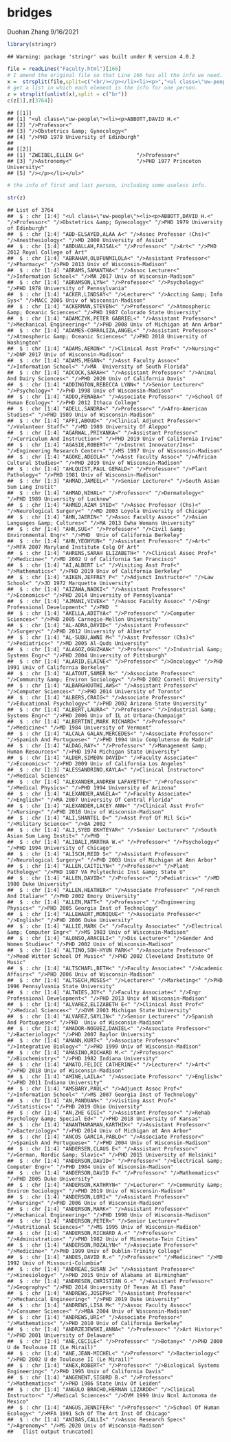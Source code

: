 bridges
================
Duohan Zhang
9/16/2021

``` r
library(stringr)
```

    ## Warning: package 'stringr' was built under R version 4.0.2

``` r
file = readLines("Faculty.html")[166]
# I amend the original file so that Line 166 has all the info we need.
x =  strsplit(file,split=c("<br/></p></li><li><p>","<ul class=\"uw-people\"><li><p>","<br/>"))
# get a list in which each element is the info for one person.
z = strsplit(unlist(x),split = c("br"))
c(z[1],z[3764])
```

    ## [[1]]
    ## [1] "<ul class=\"uw-people\"><li><p>ABBOTT,DAVID H.<"
    ## [2] "/>Professor<"                                   
    ## [3] "/>Obstetrics &amp; Gynecology<"                 
    ## [4] "/>PHD 1979 University of Edinburgh"             
    ## 
    ## [[2]]
    ## [1] "ZWEIBEL,ELLEN G<"                 "/>Professor<"                    
    ## [3] "/>Astronomy<"                     "/>PHD 1977 Princeton University<"
    ## [5] "/></p></li></ul>"

``` r
# the info of first and last person, including some useless info.
```

``` r
str(z)
```

    ## List of 3764
    ##  $ : chr [1:4] "<ul class=\"uw-people\"><li><p>ABBOTT,DAVID H.<" "/>Professor<" "/>Obstetrics &amp; Gynecology<" "/>PHD 1979 University of Edinburgh"
    ##  $ : chr [1:4] "ABD-ELSAYED,ALAA A<" "/>Assoc Professor (Chs)<" "/>Anesthesiology<" "/>MD 2000 University of Assiut"
    ##  $ : chr [1:4] "ABDUALLAH,FAISAL<" "/>Professor<" "/>Art<" "/>PHD 2012 Royal College of Art"
    ##  $ : chr [1:4] "ABRAHAM,OLUFUNMILOLA<" "/>Assistant Professor<" "/>Pharmacy<" "/>PHD 2013 Univ of Wisconsin-Madison"
    ##  $ : chr [1:4] "ABRAMS,SAMANTHA<" "/>Assoc Lecturer<" "/>Information School<" "/>MA 2017 Univ of Wisconsin-Madison"
    ##  $ : chr [1:4] "ABRAMSON,LYN<" "/>Professor<" "/>Psychology<" "/>PHD 1978 University of Pennsylvania"
    ##  $ : chr [1:4] "ACKER,LINDSAY<" "/>Lecturer<" "/>Accting &amp; Info Sys<" "/>MACC 2005 Univ of Wisconsin-Madison"
    ##  $ : chr [1:4] "ACKERMAN,STEVEN<" "/>Professor<" "/>Atmospheric &amp; Oceanic Sciences<" "/>PHD 1987 Colorado State University"
    ##  $ : chr [1:4] "ADAMCZYK,PETER GABRIEL<" "/>Assistant Professor<" "/>Mechanical Engineering<" "/>PHD 2008 Univ of Michigan at Ann Arbor"
    ##  $ : chr [1:4] "ADAMES-CORRALIZA,ANGEL<" "/>Assistant Professor<" "/>Atmospheric &amp; Oceanic Sciences<" "/>PHD 2018 University of Washington"
    ##  $ : chr [1:4] "ADAMS,AERON<" "/>Clinical Asst Prof<" "/>Nursing<" "/>DNP 2017 Univ of Wisconsin-Madison"
    ##  $ : chr [1:4] "ADAMS,MEGAN<" "/>Asst Faculty Assoc<" "/>Information School<" "/>MA  University of South Florida"
    ##  $ : chr [1:4] "ADCOCK,SARAH<" "/>Assistant Professor<" "/>Animal And Dairy Sciences<" "/>PHD 2020 Univ of California Davis"
    ##  $ : chr [1:4] "ADDINGTON,REBECCA LYNN<" "/>Senior Lecturer<" "/>Psychology<" "/>PHD 1998 Univ of Wisconsin-Madison"
    ##  $ : chr [1:4] "ADDO,FENABA<" "/>Associate Professor<" "/>School Of Human Ecology<" "/>PHD 2012 Ithaca College"
    ##  $ : chr [1:4] "ADELL,SANDRA<" "/>Professor<" "/>Afro-American Studies<" "/>PHD 1989 Univ of Wisconsin-Madison"
    ##  $ : chr [1:4] "AFFI,ABOUD<" "/>Clinical Adjunct Professor<" "/>Volunteer Staff<" "/>MD 1989 University Of Aleppo"
    ##  $ : chr [1:4] "AGARWAL,PRIYANKA<" "/>Assistant Professor<" "/>Curriculum And Instruction<" "/>PHD 2019 Univ of California Irvine"
    ##  $ : chr [1:4] "AGASIE,ROBERT<" "/>Instrmt Innovator/Ins<" "/>Engineering Research Center<" "/>MS 1997 Univ of Wisconsin-Madison"
    ##  $ : chr [1:4] "AGOKE,ADEOLA<" "/>Asst Faculty Assoc<" "/>African Cultural Studies<" "/>PHD 2019 Univ of Wisconsin-Madison"
    ##  $ : chr [1:4] "AHLQUIST,PAUL GERALD<" "/>Professor<" "/>Plant Pathology<" "/>PHD 1981 Univ of Wisconsin-Madison"
    ##  $ : chr [1:3] "AHMAD,JAMEEL<" "/>Senior Lecturer<" "/>South Asian Sum Lang Instit"
    ##  $ : chr [1:4] "AHMAD,NIHAL<" "/>Professor<" "/>Dermatology<" "/>PHD 1989 University of Lucknow"
    ##  $ : chr [1:4] "AHMED,AZAM SYED<" "/>Assoc Professor (Chs)<" "/>Neurological Surgery<" "/>MD 2003 Loyola University of Chicago"
    ##  $ : chr [1:4] "AHN,JAERIN<" "/>Assoc Faculty Assoc<" "/>Asian Languages &amp; Cultures<" "/>MA 2013 Ewha Womans University"
    ##  $ : chr [1:4] "AHN,SUE<" "/>Professor<" "/>Civil &amp; Environmental Engr<" "/>PHD  Univ of California Berkeley"
    ##  $ : chr [1:4] "AHN,YEOHYUN<" "/>Assistant Professor<" "/>Art<" "/>MFA 2007 Maryland Institute Colg Of Art"
    ##  $ : chr [1:4] "AHRENS,SARAH ELIZABETH<" "/>Clinical Assoc Prof<" "/>Medicine<" "/>MD 2002 U of California San Francisco"
    ##  $ : chr [1:4] "AI,ALBERT L<" "/>Visiting Asst Prof<" "/>Mathematics<" "/>PHD 2019 Univ of California Berkeley"
    ##  $ : chr [1:4] "AIKEN,JEFFREY P<" "/>Adjunct Instructor<" "/>Law School<" "/>JD 1972 Marquette University"
    ##  $ : chr [1:4] "AIZAWA,NAOKI<" "/>Assistant Professor<" "/>Economics<" "/>PHD 2014 University of Pennsylvania"
    ##  $ : chr [1:4] "AJMANI,VIVEK<" "/>Assoc Faculty Assoc<" "/>Engr Professional Development<" "/>PHD  "
    ##  $ : chr [1:4] "AKELLA,ADITYA<" "/>Professor<" "/>Computer Sciences<" "/>PHD 2005 Carnegie-Mellon University"
    ##  $ : chr [1:4] "AL-ADRA,DAVID<" "/>Assistant Professor<" "/>Surgery<" "/>PHD 2012 University of Alberta"
    ##  $ : chr [1:4] "AL-SUBU,AWNI M<" "/>Asst Professor (Chs)<" "/>Pediatrics<" "/>MD 2005 Al-Quds University"
    ##  $ : chr [1:4] "ALAGOZ,OGUZHAN<" "/>Professor<" "/>Industrial &amp; Systems Engr<" "/>PHD 2004 University of Pittsburgh"
    ##  $ : chr [1:4] "ALARID,ELAINE<" "/>Professor<" "/>Oncology<" "/>PHD 1991 Univ of California Berkeley"
    ##  $ : chr [1:4] "ALATOUT,SAMER N<" "/>Associate Professor<" "/>Community &amp; Environ Sociology<" "/>PHD 2002 Cornell University"
    ##  $ : chr [1:4] "ALBARGHOUTHI,AWS<" "/>Assistant Professor<" "/>Computer Sciences<" "/>PHD 2014 University of Toronto"
    ##  $ : chr [1:4] "ALBERS,CRAIG<" "/>Associate Professor<" "/>Educational Psychology<" "/>PHD 2002 Arizona State University"
    ##  $ : chr [1:4] "ALBERT,LAURA<" "/>Professor<" "/>Industrial &amp; Systems Engr<" "/>PHD 2006 Univ of IL at Urbana-Champaign"
    ##  $ : chr [1:4] "ALBERTINI,MARK RICHARD<" "/>Professor<" "/>Medicine<" "/>MD 1984 University of Vermont"
    ##  $ : chr [1:4] "ALCALA GALAN,MERCEDES<" "/>Associate Professor<" "/>Spanish And Portuguese<" "/>PHD 1994 Univ Complutense de Madrid"
    ##  $ : chr [1:4] "ALDAG,RAY<" "/>Professor<" "/>Management &amp; Human Resources<" "/>PHD 1974 Michigan State University"
    ##  $ : chr [1:4] "ALDER,SIMEON DAVID<" "/>Faculty Associate<" "/>Economics<" "/>PHD 2009 Univ of California Los Angeles"
    ##  $ : chr [1:3] "ALESSANDRINO,KAYLA<" "/>Clinical Instructor<" "/>Medical Sciences"
    ##  $ : chr [1:4] "ALEXANDER,ANDREW LAFAYETTE<" "/>Professor<" "/>Medical Physics<" "/>PHD 1994 University of Arizona"
    ##  $ : chr [1:4] "ALEXANDER,ANGELA<" "/>Faculty Associate<" "/>English<" "/>MA 2007 University Of Central Florida"
    ##  $ : chr [1:4] "ALEXANDER,LACEY ANN<" "/>Clinical Asst Prof<" "/>Nursing<" "/>PHD 2018 Univ of Wisconsin-Madison"
    ##  $ : chr [1:4] "ALI,SHANTEL D<" "/>Asst Prof Of Mil Sci<" "/>Military Science<" "/>BA 2002 "
    ##  $ : chr [1:4] "ALI,SYED EKHTEYAR<" "/>Senior Lecturer<" "/>South Asian Sum Lang Instit<" "/>PHD  "
    ##  $ : chr [1:4] "ALIBALI,MARTHA W.<" "/>Professor<" "/>Psychology<" "/>PHD 1994 University of Chicago"
    ##  $ : chr [1:4] "ALISCH,REID S<" "/>Assistant Professor<" "/>Neurological Surgery<" "/>PHD 2003 Univ of Michigan at Ann Arbor"
    ##  $ : chr [1:4] "ALLEN,CAITILYN<" "/>Professor<" "/>Plant Pathology<" "/>PHD 1987 VA Polytechnic Inst &amp; State U"
    ##  $ : chr [1:4] "ALLEN,DAVID<" "/>Professor<" "/>Pediatrics<" "/>MD 1980 Duke University"
    ##  $ : chr [1:4] "ALLEN,HEATHER<" "/>Associate Professor<" "/>French And Italian<" "/>PHD 2002 Emory University"
    ##  $ : chr [1:4] "ALLEN,MATT<" "/>Professor<" "/>Engineering Physics<" "/>PHD 2005 Georgia Inst of Technology"
    ##  $ : chr [1:4] "ALLEWAERT,MONIQUE<" "/>Associate Professor<" "/>English<" "/>PHD 2006 Duke University"
    ##  $ : chr [1:4] "ALLIE,MARK C<" "/>Faculty Associate<" "/>Electrical &amp; Computer Engr<" "/>MS 1983 Univ of Wisconsin-Madison"
    ##  $ : chr [1:4] "ALONSO,ARACELI<" "/>Dis Lecturer<" "/>Gender And Women Studies<" "/>PHD 2002 Univ of Wisconsin-Madison"
    ##  $ : chr [1:4] "ALTINO,SOH-HYUN PARK<" "/>Associate Professor<" "/>Mead Witter School Of Music<" "/>PHD 2002 Cleveland Institute Of Music"
    ##  $ : chr [1:4] "ALTSCHAFL,BETH<" "/>Faculty Associate<" "/>Academic Affairs<" "/>PHD 2006 Univ of Wisconsin-Madison"
    ##  $ : chr [1:4] "ALTSECH,MOSES<" "/>Lecturer<" "/>Marketing<" "/>PHD 1996 Pennsylvania State University"
    ##  $ : chr [1:4] "ALTWIES,JOY<" "/>Faculty Associate<" "/>Engr Professional Development<" "/>PHD 2013 Univ of Wisconsin-Madison"
    ##  $ : chr [1:4] "ALVAREZ,ELIZABETH E<" "/>Clinical Asst Prof<" "/>Medical Sciences<" "/>DVM 2003 Michigan State University"
    ##  $ : chr [1:4] "ALVAREZ,SAYLIN<" "/>Senior Lecturer<" "/>Spanish And Portuguese<" "/>PHD  Univ of Wisconsin-Madison"
    ##  $ : chr [1:4] "AMADOR-NOGUEZ,DANIEL<" "/>Associate Professor<" "/>Bacteriology<" "/>PHD 2007 Baylor University"
    ##  $ : chr [1:4] "AMANN,KURT<" "/>Associate Professor<" "/>Integrative Biology<" "/>PHD 1999 Univ of Wisconsin-Madison"
    ##  $ : chr [1:4] "AMASINO,RICHARD M.<" "/>Professor<" "/>Biochemistry<" "/>PHD 1982 Indiana University"
    ##  $ : chr [1:4] "AMATO,FELICE CATHERINE<" "/>Lecturer<" "/>Art<" "/>PHD 2018 Univ of Wisconsin-Madison"
    ##  $ : chr [1:4] "AMINE,LAILA<" "/>Associate Professor<" "/>English<" "/>PHD 2011 Indiana University"
    ##  $ : chr [1:4] "AMSBARY,PAUL<" "/>Adjunct Assoc Prof<" "/>Information School<" "/>MS 2007 Georgia Inst of Technology"
    ##  $ : chr [1:4] "AN,PANDUAN<" "/>Visiting Asst Prof<" "/>Statistics<" "/>PHD 2019 Ohio University"
    ##  $ : chr [1:4] "AN,ZHE GIGI<" "/>Assistant Professor<" "/>Rehab Psychology &amp; Special Ed<" "/>PHD 2018 University of Kansas"
    ##  $ : chr [1:4] "ANANTHARAMAN,KARTHIK<" "/>Assistant Professor<" "/>Bacteriology<" "/>PHD 2014 Univ of Michigan at Ann Arbor"
    ##  $ : chr [1:4] "ANCOS GARCIA,PABLO<" "/>Associate Professor<" "/>Spanish And Portuguese<" "/>PHD 2004 Univ of Wisconsin-Madison"
    ##  $ : chr [1:4] "ANDERSEN,CLAUS E<" "/>Assistant Professor<" "/>German, Nordic &amp; Slavic<" "/>PHD 2015 University of Helsinki"
    ##  $ : chr [1:4] "ANDERSON,DAVID<" "/>Professor<" "/>Electrical &amp; Computer Engr<" "/>PHD 1984 Univ of Wisconsin-Madison"
    ##  $ : chr [1:4] "ANDERSON,DAVID F<" "/>Professor<" "/>Mathematics<" "/>PHD 2005 Duke University"
    ##  $ : chr [1:4] "ANDERSON,KATHRYN<" "/>Lecturer<" "/>Community &amp; Environ Sociology<" "/>PHD 2019 Univ of Wisconsin-Madison"
    ##  $ : chr [1:4] "ANDERSON,LORI<" "/>Assistant Professor<" "/>Nursing<" "/>PHD 2006 Univ of Wisconsin-Madison"
    ##  $ : chr [1:4] "ANDERSON,MARK<" "/>Assistant Professor<" "/>Mechanical Engineering<" "/>PHD 1998 Univ of Wisconsin-Madison"
    ##  $ : chr [1:4] "ANDERSON,PETER<" "/>Senior Lecturer<" "/>Nutritional Sciences<" "/>MS 1995 Univ of Wisconsin-Madison"
    ##  $ : chr [1:4] "ANDERSON,RICHARD A.<" "/>Professor<" "/>Administration<" "/>PHD 1982 Univ of Minnesota-Twin Cities"
    ##  $ : chr [1:4] "ANDERSON,ROZALYN<" "/>Associate Professor<" "/>Medicine<" "/>PHD 1999 Univ of Dublin-Trinity College"
    ##  $ : chr [1:4] "ANDES,DAVID R.<" "/>Professor<" "/>Medicine<" "/>MD 1992 Univ of Missouri-Columbia"
    ##  $ : chr [1:4] "ANDREAE,SUSAN J<" "/>Assistant Professor<" "/>Kinesiology<" "/>PHD 2015 Univ of Alabama at Birmingham"
    ##  $ : chr [1:4] "ANDRESEN,CHRISTIAN G.<" "/>Assistant Professor<" "/>Geography<" "/>PHD 2014 University Of Texas At El Paso"
    ##  $ : chr [1:4] "ANDREWS,JOSEPH<" "/>Assistant Professor<" "/>Mechanical Engineering<" "/>PHD 2019 Duke University"
    ##  $ : chr [1:4] "ANDREWS,LISA M<" "/>Assoc Faculty Assoc<" "/>Consumer Science<" "/>MBA 2004 Univ of Wisconsin-Madison"
    ##  $ : chr [1:4] "ANDREWS,URI<" "/>Associate Professor<" "/>Mathematics<" "/>PHD 2010 Univ of California Berkeley"
    ##  $ : chr [1:4] "ANDRZEJEWSKI,ANNA<" "/>Professor<" "/>Art History<" "/>PHD 2001 University of Delaware"
    ##  $ : chr [1:4] "ANE,CECILE<" "/>Professor<" "/>Botany<" "/>PHD 2000 U de Toulouse II (Le Mirail)"
    ##  $ : chr [1:4] "ANE,JEAN-MICHEL<" "/>Professor<" "/>Bacteriology<" "/>PHD 2002 U de Toulouse II (Le Mirail)"
    ##  $ : chr [1:4] "ANEX,ROBERT<" "/>Professor<" "/>Biological Systems Engineering<" "/>PHD 1995 Univ of California Davis"
    ##  $ : chr [1:4] "ANGENENT,SIGURD B.<" "/>Professor<" "/>Mathematics<" "/>PHD 1986 State Univ Of Leiden"
    ##  $ : chr [1:4] "ANGULO BRACHO,HERNAN LIZARDO<" "/>Clinical Instructor<" "/>Medical Sciences<" "/>DVM 1999 Univ Ncnl Autonoma de Mexico"
    ##  $ : chr [1:4] "ANGUS,JENNIFER<" "/>Professor<" "/>School Of Human Ecology<" "/>MFA 1991 Sch Of The Art Inst Of Chicago"
    ##  $ : chr [1:4] "ANIBAS,CALLI<" "/>Assoc Research Spec<" "/>Agronomy<" "/>MS 2020 Univ of Wisconsin-Madison"
    ##   [list output truncated]
